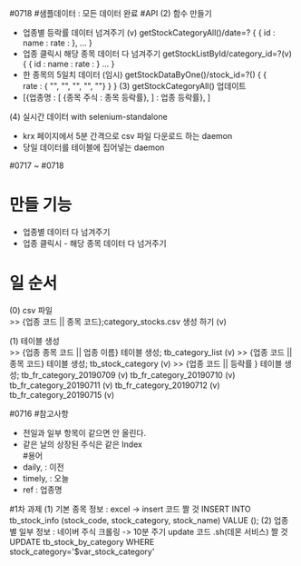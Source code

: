 #0718
#샘플데이터 : 모든 데이터 완료
#API
(2) 함수 만들기   
  - 업종별 등락률 데이터 넘겨주기    (v)
    getStockCategoryAll()/date=?
    {
      {
        id :
        name :
        rate :
      },
      ...
    }
  - 업종 클릭시 해당 종목 데이터 다 넘겨주기
    getStockListById/category_id=?(v)
    {
        {
            id :
            name :
            rate :
        }
        ...
    }
  - 한 종목의 5일치 데이터 (임시)
    getStockDataByOne()/stock_id=?()
    {
        {   
            rate : { "", "", "", "", ""}
        }
    }
(3) getStockCategoryAll() 업데이트
  - [{업종명 : [ {종목 주식 : 종목 등락률}, ] : 업종 등락률}, ]

(4) 실시간 데이터 with selenium-standalone   
  - krx 페이지에서 5분 간격으로 csv 파일 다운로드 하는 daemon   
  - 당일 데이터를 테이블에 집어넣는 daemon   

#0717 ~ #0718
# 만들 기능   
  - 업종별 데이터 다 넘겨주기   
  - 업종 클릭시 - 해당 종목 데이터 다 넘거주기   

# 일 순서   
  (0) csv 파일   
    >> {업종 코드 || 종목 코드};category_stocks.csv 생성 하기 (v)

  (1) 테이블 생성   
    >> {업종 종목 코드 || 업종 이름} 테이블 생성; tb_category_list (v)
    >> {업종 코드 || 종목 코드} 테이블 생성; tb_stock_category (v)
    >> {업종 코드 || 등락률 } 테이블 생성; tb_fr_category_20190709 (v)
    tb_fr_category_20190710 (v)
    tb_fr_category_20190711 (v)
    tb_fr_category_20190712 (v)
    tb_fr_category_20190715 (v)

#0716
#참고사항   
- 전일과 일부 항목이 같으면 안 올린다.   
- 같은 날의 상장된 주식은 같은 Index   
#용어   
- daily, : 이전   
- timely, : 오늘   
- ref : 업종명   

#1차 과제
(1) 기본 종목 정보 : excel -> insert 코드 짤 것
INSERT INTO tb_stock_info (stock_code, stock_category, stock_name) VALUE ();
(2) 업종별 일부 정보 : 네이버 주식 크롤링 -> 10분 주기 update 코드 .sh(데몬 서비스) 짤 것
UPDATE tb_stock_by_category WHERE stock_category='$var_stock_category'
